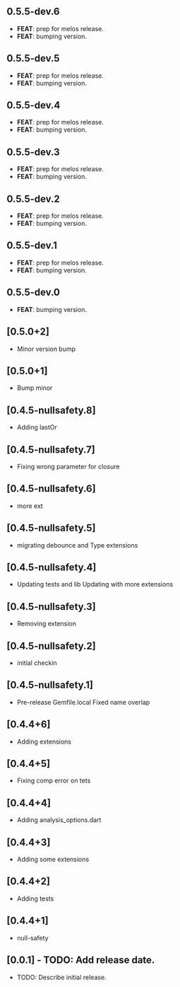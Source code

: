 ## 0.5.5-dev.6

 - **FEAT**: prep for melos release.
 - **FEAT**: bumping version.

## 0.5.5-dev.5

 - **FEAT**: prep for melos release.
 - **FEAT**: bumping version.

## 0.5.5-dev.4

 - **FEAT**: prep for melos release.
 - **FEAT**: bumping version.

## 0.5.5-dev.3

 - **FEAT**: prep for melos release.
 - **FEAT**: bumping version.

## 0.5.5-dev.2

 - **FEAT**: prep for melos release.
 - **FEAT**: bumping version.

## 0.5.5-dev.1

 - **FEAT**: prep for melos release.
 - **FEAT**: bumping version.

## 0.5.5-dev.0

 - **FEAT**: bumping version.

## [0.5.0+2]
 * Minor version bump

## [0.5.0+1]
 * Bump minor

## [0.4.5-nullsafety.8]
 * Adding lastOr

## [0.4.5-nullsafety.7]
 * Fixing wrong parameter for closure

## [0.4.5-nullsafety.6]
 * more ext

## [0.4.5-nullsafety.5]
 * migrating debounce and Type extensions

## [0.4.5-nullsafety.4]
 * Updating tests and lib
Updating with more extensions

## [0.4.5-nullsafety.3]
 * Removing extension

## [0.4.5-nullsafety.2]
 * initial checkin

## [0.4.5-nullsafety.1]
 * Pre-release
Gemfile.local
Fixed name overlap

## [0.4.4+6]
 * Adding extensions

## [0.4.4+5]
 * Fixing comp error on tets

## [0.4.4+4]
 * Adding analysis_options.dart

## [0.4.4+3]
 * Adding some extensions

## [0.4.4+2]
 * Adding tests

## [0.4.4+1]
 * null-safety

## [0.0.1] - TODO: Add release date.

* TODO: Describe initial release.
